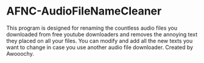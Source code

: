 # AFNC-AudioFileNameCleaner
This program is designed for renaming the countless audio files you downloaded from free youtube downloaders and removes the annoying text they placed on all your files. You can modify and add all the new texts you want to change in case you use another audio file downloader.
Created by Awooochy.
